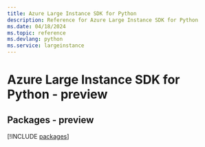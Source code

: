```yaml
---
title: Azure Large Instance SDK for Python
description: Reference for Azure Large Instance SDK for Python
ms.date: 04/18/2024
ms.topic: reference
ms.devlang: python
ms.service: largeinstance
---
```

# Azure Large Instance SDK for Python - preview
## Packages - preview
[!INCLUDE [packages](large-instance-index.md)]